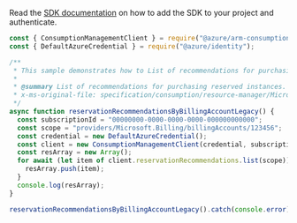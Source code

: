 Read the [SDK documentation](https://github.com/Azure/azure-sdk-for-js/blob/%40azure%2Farm-consumption_9.0.1/sdk/consumption/arm-consumption/README.md) on how to add the SDK to your project and authenticate.

```javascript
const { ConsumptionManagementClient } = require("@azure/arm-consumption");
const { DefaultAzureCredential } = require("@azure/identity");

/**
 * This sample demonstrates how to List of recommendations for purchasing reserved instances.
 *
 * @summary List of recommendations for purchasing reserved instances.
 * x-ms-original-file: specification/consumption/resource-manager/Microsoft.Consumption/stable/2021-10-01/examples/ReservationRecommendationsByBillingAccount.json
 */
async function reservationRecommendationsByBillingAccountLegacy() {
  const subscriptionId = "00000000-0000-0000-0000-000000000000";
  const scope = "providers/Microsoft.Billing/billingAccounts/123456";
  const credential = new DefaultAzureCredential();
  const client = new ConsumptionManagementClient(credential, subscriptionId);
  const resArray = new Array();
  for await (let item of client.reservationRecommendations.list(scope)) {
    resArray.push(item);
  }
  console.log(resArray);
}

reservationRecommendationsByBillingAccountLegacy().catch(console.error);
```
